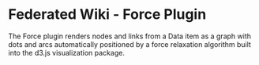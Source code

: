 # Federated Wiki - Force Plugin

The Force plugin renders nodes and links from a Data item as a graph with dots and arcs automatically positioned by a force relaxation algorithm built into the d3.js visualization package.
